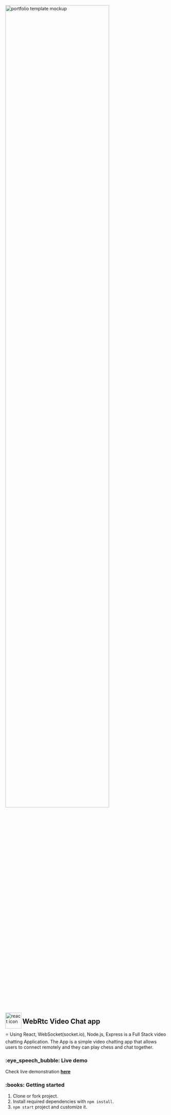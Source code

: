 <img width="80%" align="center" src="https://user-images.githubusercontent.com/76579213/115908689-1a60ef80-a488-11eb-8628-a2371f4897fc.png" alt="portfolio template mockup" /> <br/>

<img align="left" src="https://github.com/leungwensen/svg-icon/blob/master/dist/svg/logos/react.svg" height="50" alt="react icon"/>


<h2>WebRtc Video Chat app</h2>


<p>
⭐ Using React, WebSocket(socket.io), Node.js, Express is a Full Stack video chatting Application. The App is a simple video chatting app that allows users to connect remotely       and they can play chess and chat together.
</p>




<h3>:eye_speech_bubble: Live demo</h3>


Check live demonstration <a href="https://multiplayer-chess-game.netlify.app/"><strong>here</strong></a>


<h3>:books: Getting started</h3>

1. Clone or fork project.
2. Install required dependencies with `npm install`.
3. `npm start` project and customize it.
